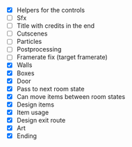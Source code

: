 - [x] Helpers for the controls
- [ ] Sfx
- [ ] Title with credits in the end
- [ ] Cutscenes
- [ ] Particles
- [ ] Postprocessing
- [ ] Framerate fix (target framerate)
- [x] Walls
- [x] Boxes
- [x] Door
- [x] Pass to next room state
- [x] Can move items between room states
- [x] Design items
- [x] Item usage
- [x] Design exit route
- [x] Art
- [x] Ending
